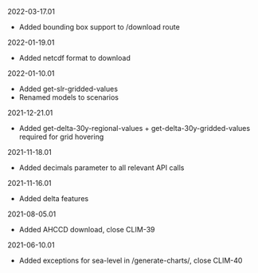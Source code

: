 2022-03-17.01
  * Added bounding box support to /download route

2022-01-19.01
  * Added netcdf format to download

2022-01-10.01
  * Added get-slr-gridded-values
  * Renamed models to scenarios

2021-12-21.01
  * Added get-delta-30y-regional-values + get-delta-30y-gridded-values required for grid hovering

2021-11-18.01
  * Added decimals parameter to all relevant API calls

2021-11-16.01
  * Added delta features

2021-08-05.01
  * Added AHCCD download, close CLIM-39

2021-06-10.01
  * Added exceptions for sea-level in /generate-charts/, close CLIM-40

